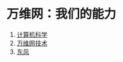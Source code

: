 # 万维网：我们的能力

1. [计算机科学](./computer-science/README.md)
2. [万维网技术](./web-technology/README.md)
3. [东风](./eastwind/README.md)
